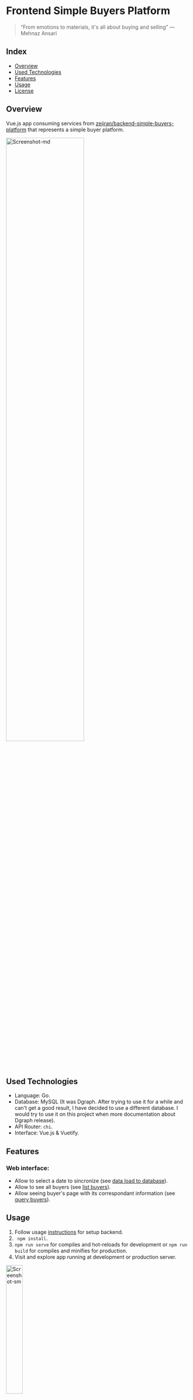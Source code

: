 # Frontend Simple Buyers Platform

> “From emotions to materials, it's all about buying and selling”
― Mehnaz Ansari

## Index

- [Overview](#overview)
- [Used Technologies](#used-technologies)
- [Features](#features)
- [Usage](#usage)
- [License](#license)

## Overview

Vue.js app consuming services from 
[zejiran/backend-simple-buyers-platform](https://github.com/zejiran/backend-simple-buyers-platform)
that represents a simple buyer platform.

<img src="https://i.ibb.co/h2NLwTb/desktop.gif" width="65%" alt="Screenshot-md">

## Used Technologies

- Language: Go.
- Database: MySQL (It was Dgraph. After trying to use it for a while 
and can't get a good result, I have decided to use a different database.
I would try to use it on this project when more documentation about Dgraph release).
- API Router: ```chi```.
- Interface: Vue.js & Vuetify.

## Features

### Web interface:

- Allow to select a date to sincronize (see
 <a href='https://github.com/zejiran/backend-simple-buyers-platform#1-load-data-to-database'>data load to database</a>).
- Allow to see all buyers (see
 <a href='https://github.com/zejiran/backend-simple-buyers-platform#2-list-buyers'>list buyers</a>).
- Allow seeing buyer's page with its correspondant information (see 
 <a href='https://github.com/zejiran/backend-simple-buyers-platform#3-query-buyers'>query buyers</a>).
 
## Usage

1. Follow usage [instructions](https://github.com/zejiran/backend-simple-buyers-platform#usage) for setup backend.
2. ``` npm install```.
3. ```npm run serve``` for compiles and hot-reloads for development or ```npm run build``` for
 compiles and minifies for production.
4. Visit and explore app running at development or production server.

<img src="https://i.ibb.co/G3qnMCb/mobile.gif" width="30%" alt="Screenshot-sm">

## License

[![License](http://img.shields.io/:license-mit-blue.svg?style=flat-square)](http://badges.mit-license.org)

- **[MIT license](LICENSE)**
- Copyright 2020 © Juan Alegría.

<img src="https://i.ibb.co/sWSrvyF/logo.png" width="40%" alt="Logo">
